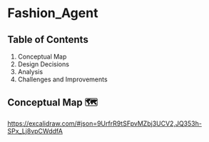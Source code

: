 # Fashion_Agent
## Table of Contents
1. Conceptual Map
2. Design Decisions
3. Analysis
4. Challenges and Improvements

## Conceptual Map 🗺️
https://excalidraw.com/#json=9UrfrR9tSFpvMZbj3UCV2,JQ353h-SPx_Lj8vpCWddfA
